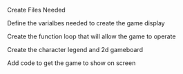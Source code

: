 Create Files Needed

Define the varialbes needed to create the game display

Create the function loop that will allow the game to operate

Create the character legend and 2d gameboard

Add code to get the game to show on screen